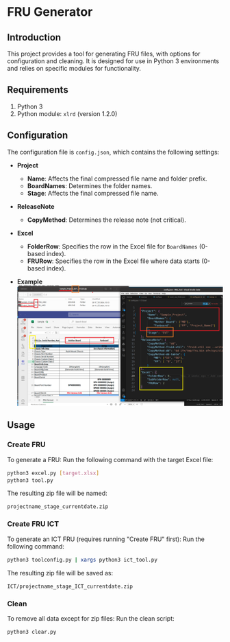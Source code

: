 # FRU Generator

## Introduction

This project provides a tool for generating FRU files, with options for configuration and cleaning. It is designed for use in Python 3 environments and relies on specific modules for functionality.

## Requirements

1. Python 3
2. Python module: `xlrd` (version 1.2.0)

## Configuration

The configuration file is `config.json`, which contains the following settings:

- **Project**
  - **Name**: Affects the final compressed file name and folder prefix.
  - **BoardNames**: Determines the folder names.
  - **Stage**: Affects the final compressed file name.

- **ReleaseNote**
  - **CopyMethod**: Determines the release note (not critical).

- **Excel**
  - **FolderRow**: Specifies the row in the Excel file for `BoardNames` (0-based index).
  - **FRURow**: Specifies the row in the Excel file where data starts (0-based index).

- **Example**
    ![Example](readme.png)

## Usage

### Create FRU
To generate a FRU:
  Run the following command with the target Excel file:
   ```bash
   python3 excel.py [target.xlsx]
   python3 tool.py
   ```
   The resulting zip file will be named:
   ```
   projectname_stage_currentdate.zip
   ```

### Create FRU ICT
To generate an ICT FRU (requires running "Create FRU" first):
  Run the following command:
   ```bash
   python3 toolconfig.py | xargs python3 ict_tool.py
   ```
   The resulting zip file will be saved as:
   ```
   ICT/projectname_stage_ICT_currentdate.zip
   ```

### Clean
To remove all data except for zip files:
  Run the clean script:
   ```bash
   python3 clear.py
   ```

